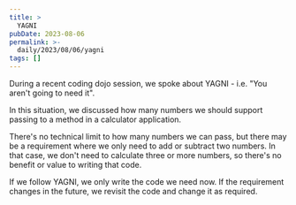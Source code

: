 ```yaml
---
title: >
  YAGNI
pubDate: 2023-08-06
permalink: >-
  daily/2023/08/06/yagni
tags: []
---
```


During a recent coding dojo session, we spoke about YAGNI - i.e. "You aren't going to need it".

In this situation, we discussed how many numbers we should support passing to a method in a calculator application.

There's no technical limit to how many numbers we can pass, but there may be a requirement where we only need to add or subtract two numbers. In that case, we don't need to calculate three or more numbers, so there's no benefit or value to writing that code.

If we follow YAGNI, we only write the code we need now. If the requirement changes in the future, we revisit the code and change it as required.
